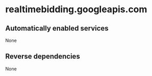 # realtimebidding.googleapis.com

## Automatically enabled services

None

## Reverse dependencies

None
